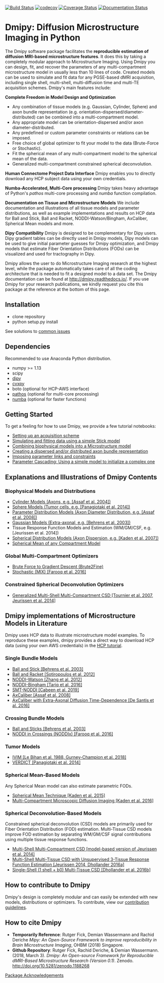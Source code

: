[![Build Status](https://travis-ci.org/AthenaEPI/dmipy.svg?branch=master)](https://travis-ci.org/AthenaEPI/dmipy)
[![codecov](https://codecov.io/gh/AthenaEPI/dmipy/branch/master/graph/badge.svg)](https://codecov.io/gh/AthenaEPI/dmipy)
[![Coverage Status](https://coveralls.io/repos/github/AthenaEPI/dmipy/badge.svg)](https://coveralls.io/github/AthenaEPI/dmipy)
[![Documentation Status](https://readthedocs.org/projects/dmipy/badge/?version=latest)](http://dmipy.readthedocs.io/en/latest/?badge=latest)


# Dmipy: Diffusion Microstructure Imaging in Python

The Dmipy software package facilitates the **reproducible estimation of diffusion MRI-based microstructure features**. It does this by taking a completely modular approach to Microstructure Imaging. Using Dmipy you can design, fit, and recover the parameters of any multi-compartment microstructure model in usually less than 10 lines of code. Created models can be used to simulate and fit data for any PGSE-based dMRI acquisition, including single shell, multi-shell, multi-diffusion time and multi-TE acquisition schemes. Dmipy's main features include:

**Complete Freedom in Model Design and Optimization**
- Any combination of tissue models (e.g. Gaussian, Cylinder, Sphere) and axon bundle representation (e.g. orientation-dispersed/diameter-distributed) can be combined into a multi-compartment model.
- Any appropriate model can be orientation-dispersed and/or axon diameter-distributed.
- Any predefined or custom parameter constraints or relations can be imposed.
- Free choice of global optimizer to fit your model to the data (Brute-Force or Stochastic).
- Fit the spherical mean of any multi-compartment model to the spherical mean of the data.
- Generalized multi-compartment constrained spherical deconvolution.

**Human Connectome Project Data Interface**
Dmipy enables you to directly download any HCP subject data using your own credentials.

**Numba-Accelerated, Multi-Core processing**
Dmipy takes heavy advantage of Python's *pathos* multi-core processing and *numba* function compilation.

**Documentation on Tissue and Microstructure Models**
We include documentation and illustrations of all tissue models and parameter distributions, as well as example implementations and results on HCP data for Ball and Stick, Ball and Racket, NODDI-Watson/Bingham, AxCaliber, Spherical Mean models and more.

**Dipy Compatibility**
Dmipy is designed to be complementary for Dipy users. Dipy gradient tables can be directly used in Dmipy models, Dipy models can be used to give initial parameter guesses for Dmipy optimization, and Dmipy models that estimate Fiber Orientation Distributions (FODs) can be visualized and used for tractography in Dipy.

Dmipy allows the user to do Microstructure Imaging research at the highest level, while the package automatically takes care of all the coding architecture that is needed to fit a designed model to a data set. The Dmipy documentation can be found at http://dmipy.readthedocs.io/. If you use Dmipy for your research publications, we kindly request you cite this package at the reference at the bottom of this page.

## Installation
- clone repository
- python setup.py install

See solutions to [common issues](https://github.com/AthenaEPI/dmipy/blob/master/common_issues.md)
## Dependencies
Recommended to use Anaconda Python distribution.
- numpy >= 1.13
- scipy
- [dipy](http://nipy.org/dipy/)
- [cvxpy](http://www.cvxpy.org/)
- boto (optional for HCP-AWS interface)
- [pathos](https://pypi.python.org/pypi/pathos) (optional for multi-core processing)
- [numba](https://numba.pydata.org/) (optional for faster functions)

## Getting Started
To get a feeling for how to use Dmipy, we provide a few tutorial notebooks:
- [Setting up an acquisition scheme](http://nbviewer.jupyter.org/github/AthenaEPI/dmipy/blob/master/examples/tutorial_setting_up_acquisition_scheme.ipynb)
- [Simulating and fitting data using a simple Stick model](http://nbviewer.jupyter.org/github/AthenaEPI/dmipy/blob/master/examples/tutorial_simulating_and_fitting_using_a_simple_model.ipynb)
- [Combining biophysical models into a Microstructure model](http://nbviewer.jupyter.org/github/AthenaEPI/dmipy/blob/master/examples/tutorial_combining_biophysical_models_into_microstructure_model.ipynb)
- [Creating a dispersed and/or distributed axon bundle representation](http://nbviewer.jupyter.org/github/AthenaEPI/dmipy/blob/master/examples/tutorial_distributed_model_representations.ipynb)
- [Imposing parameter links and constraints](http://nbviewer.jupyter.org/github/AthenaEPI/dmipy/blob/master/examples/tutorial_imposing_parameter_links.ipynb)
- [Parameter Cascading: Using a simple model to initialize a complex one](http://nbviewer.jupyter.org/github/AthenaEPI/dmipy/blob/master/examples/tutorial_parameter_cascading_and_simulating_nd_datasets.ipynb)

## Explanations and Illustrations of Dmipy Contents
### Biophysical Models and Distributions
- [Cylinder Models (Axons, e.g. [Assaf et al. 2004])](http://nbviewer.jupyter.org/github/AthenaEPI/dmipy/blob/master/examples/example_cylinder_models.ipynb)
- [Sphere Models (Tumor cells, e.g. [Panagiotaki et al. 2014])](http://nbviewer.jupyter.org/github/AthenaEPI/dmipy/blob/master/examples/example_sphere_models.ipynb)
- [Parameter Distribution Models (Axon Diameter Distribution, e.g. [Assaf et al. 2008])](http://nbviewer.jupyter.org/github/AthenaEPI/dmipy/blob/master/examples/example_diameter_distributions.ipynb)
- [Gaussian Models (Extra-axonal, e.g. [Behrens et al. 2003])](http://nbviewer.jupyter.org/github/AthenaEPI/dmipy/blob/master/examples/example_gaussian_models.ipynb)
- Tissue Response Function Models and Estimation (WM/GM/CSF, e.g. [Jeurissen et al. 2014])
- [Spherical Distribution Models (Axon Dispersion, e.g. [Kaden et al. 2007])](http://nbviewer.jupyter.org/github/AthenaEPI/dmipy/blob/master/examples/example_watson_bingham.ipynb)
- [Spherical Mean of any Compartment Model](http://nbviewer.jupyter.org/github/AthenaEPI/dmipy/blob/master/examples/example_spherical_mean_models.ipynb)
### Global Multi-Compartment Optimizers
- [Brute Force to Gradient Descent (Brute2Fine)](http://nbviewer.jupyter.org/github/AthenaEPI/dmipy/blob/master/examples/example_brute_force_optimization.ipynb)
- [Stochastic (MIX) [Farooq et al. 2016]](http://nbviewer.jupyter.org/github/AthenaEPI/dmipy/blob/master/examples/example_stochastic_mix_optimization.ipynb)
### Constrained Spherical Deconvolution Optimizers
- [Generalized Multi-Shell Multi-Compartment CSD [Tournier et al. 2007, Jeurissen et al. 2014]](http://nbviewer.jupyter.org/github/AthenaEPI/dmipy/blob/master/examples/example_generalized_csd_optimizer.ipynb)
## Dmipy implementations of Microstructure Models in Literature
Dmipy uses HCP data to illustrate microstructure model examples. To reproduce these examples, dmipy provides a direct way to download HCP data (using your own AWS credentials) in the [HCP tutorial](http://nbviewer.jupyter.org/github/AthenaEPI/dmipy/blob/master/examples/tutorial_human_connectome_project_aws.ipynb).
### Single Bundle Models
- [Ball and Stick [Behrens et al. 2003]](http://nbviewer.jupyter.org/github/AthenaEPI/dmipy/blob/master/examples/example_ball_and_stick.ipynb)
- [Ball and Racket [Sotiropoulos et al. 2012]](http://nbviewer.jupyter.org/github/AthenaEPI/dmipy/blob/master/examples/example_ball_and_racket.ipynb)
- [NODDI-Watson [Zhang et al. 2012]](http://nbviewer.jupyter.org/github/AthenaEPI/dmipy/blob/master/examples/example_noddi_watson.ipynb)
- [NODDI-Bingham [Tariq et al. 2016]](http://nbviewer.jupyter.org/github/AthenaEPI/dmipy/blob/master/examples/example_noddi_bingham.ipynb)
- [SMT-NODDI [Cabeen et al. 2019]](http://nbviewer.jupyter.org/github/AthenaEPI/dmipy/blob/master/examples/example_smt_noddi.ipynb)
- [AxCaliber [Assaf et al. 2008]](http://nbviewer.jupyter.org/github/AthenaEPI/dmipy/blob/master/examples/example_axcaliber.ipynb)
- [AxCaliber with Extra-Axonal Diffusion Time-Dependence [De Santis et al. 2016]](http://nbviewer.jupyter.org/github/AthenaEPI/dmipy/blob/master/examples/example_axcaliber_temporal_zeppeline.ipynb)

### Crossing Bundle Models
- [Ball and Sticks [Behrens et al. 2003]](http://nbviewer.jupyter.org/github/AthenaEPI/dmipy/blob/master/examples/example_ball_and_sticks.ipynb)
- [NODDI in Crossings (NODDIx) [Farooq et al. 2016]](http://nbviewer.jupyter.org/github/AthenaEPI/dmipy/blob/master/examples/example_mix_microstructure_imaging_in_crossings.ipynb)

### Tumor Models
- [IVIM [Le Bihan et al. 1988, Gurney-Champion et al. 2018]](http://nbviewer.jupyter.org/github/AthenaEPI/dmipy/blob/master/examples/example_ivim.ipynb)
- [VERDICT [Panagiotaki et al. 2014]](http://nbviewer.jupyter.org/github/AthenaEPI/dmipy/blob/master/examples/example_verdict.ipynb)
### Spherical Mean-Based Models
Any Spherical Mean model can also estimate parametric FODs.
- [Spherical Mean Technique [Kaden et al. 2015]](http://nbviewer.jupyter.org/github/AthenaEPI/dmipy/blob/master/examples/example_spherical_mean_technique.ipynb)
- [Multi-Compartment Microscopic Diffusion Imaging [Kaden et al. 2016]](http://nbviewer.jupyter.org/github/AthenaEPI/dmipy/blob/master/examples/example_multi_compartment_spherical_mean_technique.ipynb)
### Spherical Deconvolution-Based Models
Constrained spherical deconvolution (CSD) models are primarily used for Fiber Orientation Distribution (FOD) estimation. Multi-Tissue CSD models improve FOD estimation by separating WM/GM/CSF signal contributions using multiple tissue response functions.
- [Multi-Shell Multi-Compartment CSD [model-based version of Jeurissen et al. 2014]](http://nbviewer.jupyter.org/github/AthenaEPI/dmipy/blob/master/examples/example_multi_compartment_constrained_spherical_deconvolution.ipynb)
- [Multi-Shell Multi-Tissue CSD with Unsupervised 3-Tissue Response Function Estimation [Jeurissen 2014, Dhollander 2016a]](http://nbviewer.jupyter.org/github/AthenaEPI/dmipy/blob/master/examples/example_multi_tissue_constrained_spherical_deconvolution.ipynb)
- [Single-Shell (1 shell + b0) Multi-Tissue CSD [Dhollander et al. 2016b]](http://nbviewer.jupyter.org/github/AthenaEPI/dmipy/blob/master/examples/example_single_shell_three_tissue_csd.ipynb)

## How to contribute to Dmipy
Dmipy's design is completely modular and can easily be extended with new models, distributions or optimizers. To contribute, view our [contribution guidelines](https://github.com/AthenaEPI/dmipy/blob/master/contribution_guidelines.rst).
## How to cite Dmipy
- **Temporarily Reference**: Rutger Fick, Demian Wassermann and Rachid Deriche *Mipy: An Open-Source Framework to improve reproducibility in Brain Microstructure Imaging*, OHBM (2018) Singapore.
- **Github Repository**: Rutger Fick, Rachid Deriche, & Demian Wassermann. (2018, March 3). *Dmipy: An Open-source Framework for Reproducible dMRI-Based Microstructure Research (Version 0.1)*. Zenodo. http://doi.org/10.5281/zenodo.1188268

[Package Acknowledgements](https://github.com/AthenaEPI/dmipy/blob/master/Acknowledgements.md)
